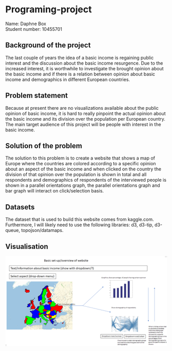 # Programing-project
Name: Daphne Box  
Student number: 10455701

## Background of the project
The last couple of years the idea of a basic income is regaining public interest and the discussion about the basic income resurgence.
Due to the increased interest, it is worthwhile to investigate the brought opinion about the basic income and if there is a relation between opinion about basic income and demographics in different European countries.

## Problem statement
Because at present there are no visualizations available about the public opinion of basic income, it is hard to really pinpoint the actual opinion about the basic income and its division over the population per European country. The main target audience of this project will be people with interest in the basic income. 

## Solution of the problem
The solution to this problem is to create a website that shows a map of Europe where the countries are colored according to a specific opinion about an aspect of the basic income and when clicked on the country the division of that opinion over the population is shown in total and all respondents and demographics of respondents of the interviewed people is shown in a parallel orientations graph, the parallel orientations graph and bar graph will interact on click/selection basis.

## Datasets
The dataset that is used to build this website comes from kaggle.com.
Furthermore, I will likely need to use the following libraries: d3, d3-tip, d3-queue, topojson/datamaps.  

## Visualisation
![](doc/basic_idea_webpage.png)

